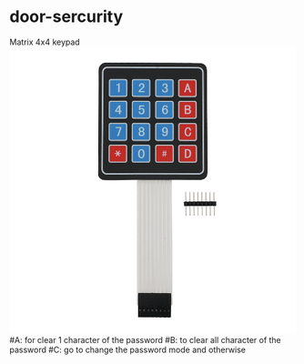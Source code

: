 # door-sercurity
Matrix 4x4 keypad
![image alt](https://github.com/hungtabi/door-sercurity/blob/5e26b874e96a3dd0ff748ea6a37e0cad62143190/27899.png)
#A: for clear 1 character of the password
#B: to clear all character of the password
#C: go to change the password mode and otherwise

